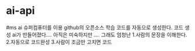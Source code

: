 # ai-api
#ms ai
슈퍼컴퓨터를 이용 github의 오픈소스 학습
코드를 자동으로 생성한다. 코드 생성 ai가 만들어졌다.... 아직은 미숙하지만 .... 그래도 엄청난 
1.사람의 문장을 이해한다.
2.자동으로 코드완성
3.사람이 조금만 고치면 코드 
